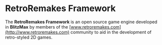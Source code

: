# RetroRemakes Framework #
The **RetroRemakes Framework** is an open source game engine developed in **BlitzMax** by members of the [www.retroremakes.com](http://www.retroremakes.com) community to aid in the development of retro-styled 2D games.